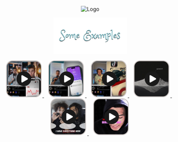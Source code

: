 <p align="center">
  <img src="assets/MakarAnim.gif" width="600" alt="Logo">
</p>

<p align="center">
  <!-- El yazısı fontlu başlık (PNG/SVG olmalı) -->
  <img src="assets/examples_title.png" alt="Examples" width="200">
</p>

<p align="center">

<a href="assets/example1.MP4">
  <img src="assets/example1_thumbnail.png" width="100">
</a> &nbsp;&nbsp;

<a href="assets/example2.MP4">
  <img src="assets/example2_thumbnail.png" width="100">
</a> &nbsp;&nbsp;

<a href="assets/example3.MP4">
  <img src="assets/example3_thumbnail.png" width="100">
</a> &nbsp;&nbsp;

<a href="assets/example4.MP4">
  <img src="assets/example4_thumbnail.png" width="100">
</a> &nbsp;&nbsp;

<a href="assets/example5.MP4">
  <img src="assets/example5_thumbnail.png" width="100">
</a> &nbsp;&nbsp;

<a href="assets/example6.MP4">
  <img src="assets/example6_thumbnail.png" width="100">
</a>

</p>
